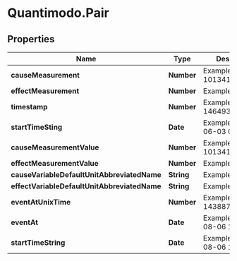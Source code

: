 # Quantimodo.Pair

## Properties
Name | Type | Description | Notes
------------ | ------------- | ------------- | -------------
**causeMeasurement** | **Number** | Example: 101341.66666667 | 
**effectMeasurement** | **Number** | Example: 7.98 | 
**timestamp** | **Number** | Example: 1464937200 | 
**startTimeSting** | **Date** | Example: 2016-06-03 07:00:00 | 
**causeMeasurementValue** | **Number** | Example: 101341.66666667 | 
**effectMeasurementValue** | **Number** | Example: 7.98 | 
**causeVariableDefaultUnitAbbreviatedName** | **String** | Example: mg | 
**effectVariableDefaultUnitAbbreviatedName** | **String** | Example: % | 
**eventAtUnixTime** | **Number** | Example: 1438876142 | [optional] 
**eventAt** | **Date** | Example: 2015-08-06 15:49:02 | [optional] 
**startTimeString** | **Date** | Example: 2015-08-06 15:49:02 | [optional] 


